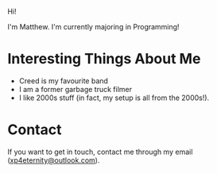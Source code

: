 Hi!

I'm Matthew. I'm currently majoring in Programming!

# Interesting Things About Me

  - Creed is my favourite band
  - I am a former garbage truck filmer
  - I like 2000s stuff (in fact, my setup is all from the 2000s!).

# Contact
If you want to get in touch, contact me through my email (xp4eternity@outlook.com).
